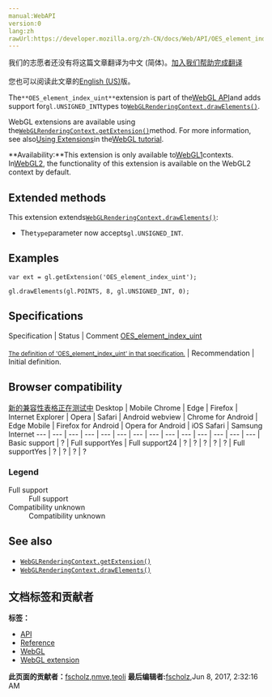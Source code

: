 ```yaml
---
manual:WebAPI
version:0
lang:zh
rawUrl:https://developer.mozilla.org/zh-CN/docs/Web/API/OES_element_index_uint
---
```




<bdi>我们的志愿者还没有将这篇文章翻译为<bdi>中文 (简体)</bdi>。[加入我们帮助完成翻译](%15735 "")<br></br>您也可以阅读此文章的[English (US)](%15736 "")版。</bdi>






The`**OES_element_index_uint**`extension is part of the[WebGL API](%9901 "")and adds support for`gl.UNSIGNED_INT`types to[`WebGLRenderingContext.drawElements()`](%14054 "The WebGLRenderingContext.drawElements() method of the WebGL API renders primitives from array data.").



WebGL extensions are available using the[`WebGLRenderingContext.getExtension()`](%9902 "The WebGLRenderingContext.getExtension() method enables a WebGL extension.")method. For more information, see also[Using Extensions](%9903 "")in the[WebGL tutorial](%9904 "").



**Availability:**This extension is only available to[WebGL1](%9905 "This example demonstrates how to detect a WebGL rendering context and reports the result to the user.")contexts. In[WebGL2](%9906 "The WebGL2RenderingContext interface provides the OpenGL ES 3.0 rendering context for the drawing surface of an HTML <canvas> element."), the functionality of this extension is available on the WebGL2 context by default.



## Extended methods<a name="Extended_methods"></a>


This extension extends[`WebGLRenderingContext.drawElements()`](%14054 "The WebGLRenderingContext.drawElements() method of the WebGL API renders primitives from array data."):


* The`type`parameter now accepts`gl.UNSIGNED_INT`.

## Examples<a name="Examples"></a>

```
var ext = gl.getExtension('OES_element_index_uint');

gl.drawElements(gl.POINTS, 8, gl.UNSIGNED_INT, 0);
```

## Specifications<a name="Specifications"></a>
Specification | Status | Comment 
[OES_element_index_uint<br></br><small>The definition of &#39;OES_element_index_uint&#39; in that specification.</small>](%15737 "") | Recommendation | Initial definition. 


## Browser compatibility<a name="Browser_compatibility"></a>
[新的兼容性表格正在测试中<i></i>](%3360 "")
<abbr>Desktop<i></i></abbr> | <abbr>Mobile<i></i></abbr> 
<abbr>Chrome<i></i></abbr> | <abbr>Edge<i></i></abbr> | <abbr>Firefox<i></i></abbr> | <abbr>Internet Explorer<i></i></abbr> | <abbr>Opera<i></i></abbr> | <abbr>Safari<i></i></abbr> | <abbr>Android webview<i></i></abbr> | <abbr>Chrome for Android<i></i></abbr> | <abbr>Edge Mobile<i></i></abbr> | <abbr>Firefox for Android<i></i></abbr> | <abbr>Opera for Android<i></i></abbr> | <abbr>iOS Safari<i></i></abbr> | <abbr>Samsung Internet<i></i></abbr> 
 ---  |  ---  |  ---  |  ---  |  ---  |  ---  |  ---  |  ---  |  ---  |  ---  |  ---  |  ---  |  ---  |  ---  | 
Basic support | <abbr>?</abbr> | <abbr>Full support</abbr>Yes | <abbr>Full support</abbr>24 | <abbr>?</abbr> | <abbr>?</abbr> | <abbr>?</abbr> | <abbr>?</abbr> | <abbr>?</abbr> | <abbr>Full support</abbr>Yes | <abbr>?</abbr> | <abbr>?</abbr> | <abbr>?</abbr> | <abbr>?</abbr> 


### Legend<a name="Legend"></a>
<dl><dt><abbr>Full support</abbr></dt><dd>Full support</dd><dt><abbr>Compatibility unknown</abbr></dt><dd>Compatibility unknown</dd></dl>

## See also<a name="See_also"></a>

* [`WebGLRenderingContext.getExtension()`](%9902 "The WebGLRenderingContext.getExtension() method enables a WebGL extension.")
* [`WebGLRenderingContext.drawElements()`](%14054 "The WebGLRenderingContext.drawElements() method of the WebGL API renders primitives from array data.")



## 文档标签和贡献者
**标签：**
* [API](%50 "")
* [Reference](%3381 "")
* [WebGL](%52 "")
* [WebGL extension](%9914 "")

**此页面的贡献者：**[fscholz](%60 ""),[nmve](%4863 ""),[teoli](%160 "")
**最后编辑者:**[fscholz](%60 ""),<time>Jun 8, 2017, 2:32:16 AM</time>



